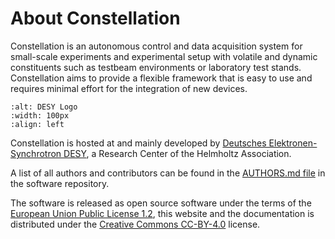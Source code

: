# About Constellation

Constellation is an autonomous control and data acquisition system for small-scale experiments and experimental setup with volatile and dynamic constituents such as testbeam environments or laboratory test stands. Constellation aims to provide a flexible framework that is easy to use and requires minimal effort for the integration of new devices.

```{image} logo/logo_desy.png
:alt: DESY Logo
:width: 100px
:align: left
```

Constellation is hosted at and mainly developed by [Deutsches Elektronen-Synchrotron DESY](https://www.desy.de/), a Research Center of the Helmholtz Association.

A list of all authors and contributors can be found in the [AUTHORS.md file](https://gitlab.desy.de/constellation/constellation/-/blob/main/AUTHORS.md) in the software repository.

The software is released as open source software under the terms of the [European Union Public License 1.2](https://gitlab.desy.de/constellation/constellation/-/blob/main/LICENSE), this website and the documentation is distributed under the [Creative Commons CC-BY-4.0](https://creativecommons.org/licenses/by/4.0/) license.
